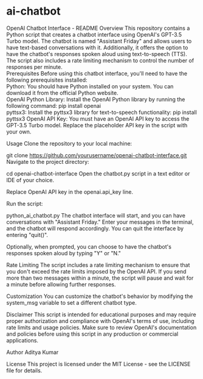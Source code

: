 # ai-chatbot
OpenAI Chatbot Interface - README
Overview
This repository contains a Python script that creates a chatbot interface using OpenAI's GPT-3.5 Turbo model. The chatbot is named "Assistant Friday" and allows users to have text-based conversations with it. Additionally, it offers the option to have the chatbot's responses spoken aloud using text-to-speech (TTS). The script also includes a rate limiting mechanism to control the number of responses per minute.
<br />
Prerequisites
Before using this chatbot interface, you'll need to have the following prerequisites installed:
<br />
Python: You should have Python installed on your system. You can download it from the official Python website.
<br />
OpenAI Python Library: Install the OpenAI Python library by running the following command:
pip install openai
<br />
pyttsx3: Install the pyttsx3 library for text-to-speech functionality:
pip install pyttsx3
OpenAI API Key: You must have an OpenAI API key to access the GPT-3.5 Turbo model. Replace the placeholder API key in the script with your own.

Usage
Clone the repository to your local machine:

git clone https://github.com/yourusername/openai-chatbot-interface.git
Navigate to the project directory:

cd openai-chatbot-interface
Open the chatbot.py script in a text editor or IDE of your choice.

Replace OpenAI API key in the openai.api_key line.

Run the script:

python_ai_chatbot.py
The chatbot interface will start, and you can have conversations with "Assistant Friday." Enter your messages in the terminal, and the chatbot will respond accordingly. You can quit the interface by entering "quit()".

Optionally, when prompted, you can choose to have the chatbot's responses spoken aloud by typing "Y" or "N."

Rate Limiting
The script includes a rate limiting mechanism to ensure that you don't exceed the rate limits imposed by the OpenAI API. If you send more than two messages within a minute, the script will pause and wait for a minute before allowing further responses.

Customization
You can customize the chatbot's behavior by modifying the system_msg variable to set a different chatbot type.

Disclaimer
This script is intended for educational purposes and may require proper authorization and compliance with OpenAI's terms of use, including rate limits and usage policies. Make sure to review OpenAI's documentation and policies before using this script in any production or commercial applications.

Author
Aditya Kumar

License
This project is licensed under the MIT License - see the LICENSE file for details.
